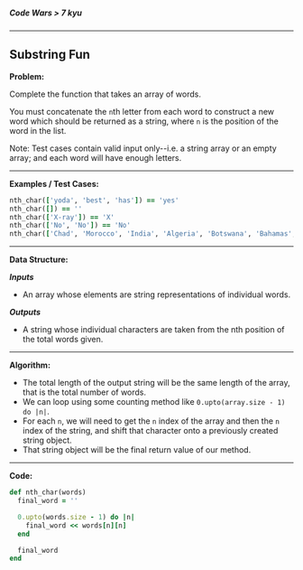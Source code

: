 ##### Code Wars > 7 kyu

---

## Substring Fun

**Problem:**  

Complete the function that takes an array of words.  

You must concatenate the `n`th letter from each word to construct a new word which should be returned as a string, where `n` is the position of the word in the list.  

Note: Test cases contain valid input only--i.e. a string array or an empty array; and each word will have enough letters.

---

**Examples / Test Cases:**  

```ruby
nth_char(['yoda', 'best', 'has']) == 'yes'
nth_char([]) == ''
nth_char(['X-ray']) == 'X'
nth_char(['No', 'No']) == 'No'
nth_char(['Chad', 'Morocco', 'India', 'Algeria', 'Botswana', 'Bahamas', 'Ecuador', 'Micronesia']) == 'Codewars'
```

---

**Data Structure:**  

**_Inputs_**

* An array whose elements are string representations of individual words.

**_Outputs_**

* A string whose individual characters are taken from the nth position of the total words given.

---

**Algorithm:**

* The total length of the output string will be the same length of the array, that is the total number of words.
* We can loop using some counting method like `0.upto(array.size - 1) do |n|`.
* For each `n`, we will need to get the `n` index of the array and then the `n` index of the string, and shift that character onto a previously created string object.
* That string object will be the final return value of our method.

---

**Code:**

```ruby
def nth_char(words)
  final_word = ''

  0.upto(words.size - 1) do |n|
    final_word << words[n][n]
  end

  final_word
end
```

